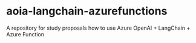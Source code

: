 # aoia-langchain-azurefunctions
A repository for study proposals how to use Azure OpenAI + LangChain + Azure Function 
